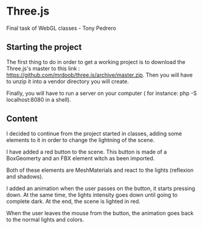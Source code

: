 # Three.js

Final task of WebGL classes - Tony Pedrero

## Starting the project

The first thing to do in order to get a working project is to download the
Three.js's master to this link : https://github.com/mrdoob/three.js/archive/master.zip.
Then you will have to unzip it into a vendor directory you will create.

Finally, you will have to run a server on your computer ( for instance: php -S localhost:8080 in a shell).

## Content

I decided to continue from the project started in classes, adding some elements to it in order to change the lightning of the scene. 

I have added a red button to the scene. This button is made of a BoxGeomerty and an FBX element witch as been imported.

Both of these elements are MeshMaterials and react to the lights (reflexion and shadows).

I added an animation when the user passes on the button, it starts pressing down. At the same time, the lights intensity goes down until going to complete dark. At the end, the scene is lighted in red.

When the user leaves the mouse from the button, the animation goes back to the normal lights and colors.
